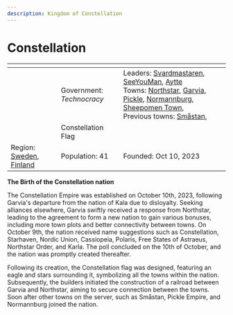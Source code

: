 ```yaml
---
description: Kingdom of Constellation
---
```


# Constellation

<table data-view="cards"><thead><tr><th></th><th></th><th></th></tr></thead><tbody><tr><td></td><td>Government: <em>Technocracy</em></td><td>Leaders: <a href="../../players/svardmastaren.md">Svardmastaren</a>, <a href="../../players/seeyouman.md">SeeYouMan</a>, <a href="../../players/aytte.md">Aytte</a><br>Towns: <a href="../../towns/sweden-region/northstar/">Northstar</a>, <a href="../../towns/finland-region/province-of-garvia/garvia/">Garvia</a>, <a href="../../towns/british-isles-region/pickle.md">Pickle</a>, <a href="../../towns/finland-region/province-of-garvia/normannburg.md">Normannburg</a>, <a href="../../towns/finland-region/sheepomen-town/">Sheepomen Town</a>,<br>Previous towns: <a href="../../towns/sweden-region/smastan-knapplann.md">Småstan</a>,</td></tr><tr><td><img src="../../../../.gitbook/assets/armoria_2023-10-10-18-03-00.png" alt="" data-size="original"></td><td>Constellation Flag</td><td></td></tr><tr><td>Region: <a href="../../towns/sweden-region/">Sweden</a>, <a href="../../towns/finland-region/">Finland</a></td><td>Population: 41</td><td>Founded: Oct 10, 2023</td></tr></tbody></table>

**The Birth of the Constellation nation**

The Constellation Empire was established on October 10th, 2023, following Garvia's departure from the nation of Kala due to disloyalty. Seeking alliances elsewhere, Garvia swiftly received a response from Northstar, leading to the agreement to form a new nation to gain various bonuses, including more town plots and better connectivity between towns. On October 9th, the nation received name suggestions such as Constellation, Starhaven, Nordic Union, Cassiopeia, Polaris, Free States of Astraeus, Northstar Order, and Karla. The poll concluded on the 10th of October, and the nation was promptly created thereafter.

Following its creation, the Constellation flag was designed, featuring an eagle and stars surrounding it, symbolizing all the towns within the nation. Subsequently, the builders initiated the construction of a railroad between Garvia and Northstar, aiming to secure connection between the towns. Soon after other towns on the server, such as Småstan, Pickle Empire, and Normannburg joined the nation.
